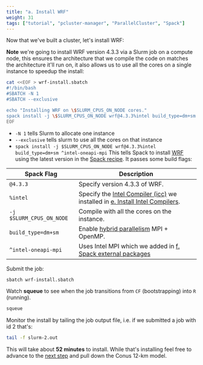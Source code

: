 ```yaml
---
title: "a. Install WRF"
weight: 31
tags: ["tutorial", "pcluster-manager", "ParallelCluster", "Spack"]
---
```


Now that we've built a cluster, let's install WRF:

**Note** we're going to install WRF version 4.3.3 via a Slurm job on a compute node, this ensures the architecture that we compile the code on matches the architecture it'll run on, it also allows us to use all the cores on a single instance to speedup the install:

```bash
cat <<EOF > wrf-install.sbatch
#!/bin/bash
#SBATCH -N 1
#SBATCH --exclusive

echo "Installing WRF on \$SLURM_CPUS_ON_NODE cores."
spack install -j \$SLURM_CPUS_ON_NODE wrf@4.3.3%intel build_type=dm+sm ^intel-oneapi-mpi
EOF
```

* `-N 1` tells Slurm to allocate one instance
* `--exclusive` tells slurm to use all the cores on that instance
* `spack install -j $SLURM_CPUS_ON_NODE wrf@4.3.3%intel build_type=dm+sm ^intel-oneapi-mpi` This tells Spack to install [WRF](https://spack.readthedocs.io/en/latest/package_list.html#wrf) using the latest version in the [Spack recipe](https://github.com/spack/spack/blob/develop/var/spack/repos/builtin/packages/wrf/package.py). It passes some build flags:

| **Spack Flag**   | **Description** |
| ----------- | ----------- |
| `@4.3.3`    | Specify version 4.3.3 of WRF.    |
| `%intel`     | Specify the [Intel Compiler (icc)](https://spack.readthedocs.io/en/latest/package_list.html#intel-oneapi-compilers) we installed in [e. Install Intel Compilers](/02-cluster/05-install-intel-compilers.html). |
| `-j $SLURM_CPUS_ON_NODE`     | Compile with all the cores on the instance.   |
| `build_type=dm+sm`       | Enable [hybrid parallelism](https://in.nau.edu/hpc/overview/using-the-cluster-advanced/parallelism/) MPI + OpenMP.     |
| `^intel-oneapi-mpi`      | Uses Intel MPI which we added in [f. Spack external packages](/02-cluster/05-install-intel-compilers.md)       |

Submit the job:

```bash
sbatch wrf-install.sbatch
```

Watch **squeue** to see when the job transitions from `CF` (bootstrapping) into `R` (running).

```bash
squeue
```

Monitor the install by tailing the job output file, i.e. if we submitted a job with id 2 that's:

```bash
tail -f slurm-2.out
```

This will take about **52 minutes** to install. While that's installing feel free to advance to the [next step](/03-wrf/02-conus-12km.html) and pull down the Conus 12-km model.
